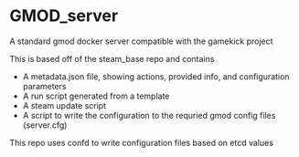 GMOD_server
===========

A standard gmod docker server compatible with the gamekick project

This is based off of the steam_base repo and contains

* A metadata.json file, showing actions, provided info, and configuration parameters
* A run script generated from a template
* A steam update script
* A script to write the configuration to the requried gmod config files (server.cfg)

This repo uses confd to write configuration files based on etcd values
